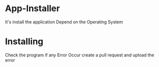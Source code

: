 # App-Installer
It's install the application Depend on the Operating System

# Installing
Check the program if any Error Occur create a pull request and upload the error
